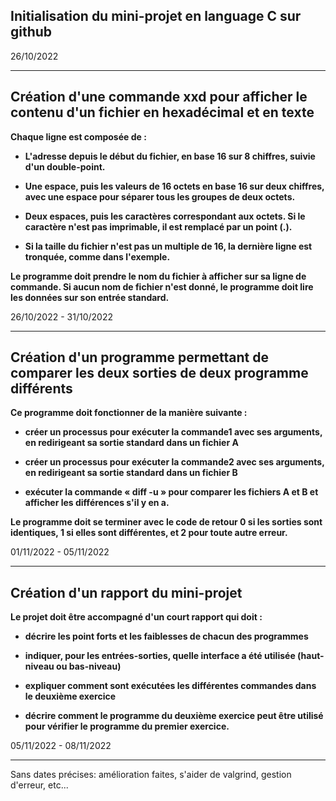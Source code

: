 ## Initialisation du mini-projet en language C sur github

26/10/2022

---

## Création d'une commande xxd pour afficher le contenu d'un fichier en hexadécimal et en texte

**Chaque ligne est composée de :**

- **L'adresse depuis le début du fichier, en base 16 sur 8 chiffres, suivie d'un double-point.**

- **Une espace, puis les valeurs de 16 octets en base 16 sur deux chiffres, avec une espace pour séparer tous les groupes de deux octets.**

- **Deux espaces, puis les caractères correspondant aux octets. Si le caractère n'est pas imprimable, il est remplacé par un point (.).**

- **Si la taille du fichier n'est pas un multiple de 16, la dernière ligne est tronquée, comme dans l'exemple.**

**Le programme doit prendre le nom du fichier à afficher sur sa ligne de commande. Si aucun nom de fichier n'est donné, le programme doit lire les données sur son entrée standard.**

26/10/2022 - 31/10/2022

---

## Création d'un programme permettant de comparer les deux sorties de deux programme différents

**Ce programme doit fonctionner de la manière suivante :**

- **créer un processus pour exécuter la commande1 avec ses arguments, en redirigeant sa sortie standard dans un fichier A**

- **créer un processus pour exécuter la commande2 avec ses arguments, en redirigeant sa sortie standard dans un fichier B**

- **exécuter la commande « diff -u » pour comparer les fichiers A et B et afficher les différences s'il y en a.**

**Le programme doit se terminer avec le code de retour 0 si les sorties sont identiques, 1 si elles sont différentes, et 2 pour toute autre erreur.**

01/11/2022 - 05/11/2022

---

## Création d'un rapport du mini-projet

**Le projet doit être accompagné d'un court rapport qui doit :**

- **décrire les point forts et les faiblesses de chacun des programmes**

- **indiquer, pour les entrées-sorties, quelle interface a été utilisée (haut-niveau ou bas-niveau)**

- **expliquer comment sont exécutées les différentes commandes dans le deuxième exercice**

- **décrire comment le programme du deuxième exercice peut être utilisé pour vérifier le programme du premier exercice.**

05/11/2022 - 08/11/2022

---

Sans dates précises: amélioration faites, s'aider de valgrind, gestion d'erreur, etc...